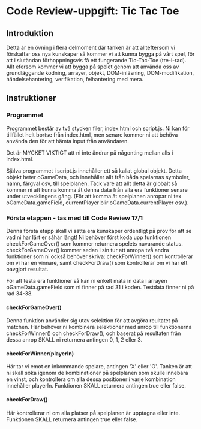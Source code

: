 # Code Review-uppgift: Tic Tac Toe

## Introduktion

Detta är en övning i flera delmoment där tanken är att allteftersom vi förskaffar oss nya kunskaper så kommer vi att kunna bygga på vårt spel, för att i slutändan förhoppningsvis få ett fungerande Tic-Tac-Toe (tre-i-rad).
Allt efersom kommer vi att bygga på spelet genom att använda oss av grundläggande kodning, arrayer, objekt, DOM-inläsning, DOM-modifikation, händelsehantering, verifikation, felhantering med mera.

## Instruktioner

### Programmet

Programmet består av två stycken filer, index.html och script.js. Ni kan för tillfället helt bortse från index.html, men senare kommer ni att behöva använda den för att hämta input från användaren.

Det är MYCKET VIKTIGT att ni inte ändrar på någonting mellan alls i index.html.

Själva programmet i script.js innehåller ett så kallat global objekt. Detta objekt heter oGameData, och innehåller allt från båda spelarnas symboler, namn, färgval osv, till spelplanen. Tack vare att allt detta är globalt så kommer ni att kunna komma åt denna data från alla era funktioner senare under utvecklingens gång. (För att komma åt spelplanen anropar ni tex oGameData.gameField, currentPlayer blir oGameData.currentPlayer osv.).

### Första etappen - tas med till Code Review 17/1

Denna första etapp skall vi sätta era kunskaper ordentligt på prov för att se vad ni har lärt er såhär långt! Ni behöver först koda upp funktionen checkForGameOver() som kommer returnera spelets nuvarande status. checkForGameOver() kommer sedan i sin tur att anropa två andra funktioner som ni också behöver skriva: checkForWinner() som kontrollerar om vi har en vinnare, samt checkForDraw() som kontrollerar om vi har ett oavgjort resultat.

För att testa era funktioner så kan ni enkelt mata in data i arrayen oGameData.gameField som ni finner på rad 31 i koden. Testdata finner ni på rad 34-38.

#### checkForGameOver()

Denna funktion använder sig utav selektion för att avgöra reultatet på matchen. Här behöver ni kombinera selektioner med anrop till funktionerna checkForWinner() och checkForDraw(), och baserat på resultaten från dessa anrop SKALL ni returnera antingen 0, 1, 2 eller 3.

#### checkForWinner(playerIn)

Här tar vi emot en inkommande spelare, antingen 'X' eller 'O'. Tanken är att ni skall söka igenom de kombinationer på spelplanen som skulle innebära en vinst, och kontrollera om alla dessa positioner i varje kombination innehåller playerIn.
Funktionen SKALL returnera antingen true eller false.

#### checkForDraw()

Här kontrollerar ni om alla platser på spelplanen är upptagna eller inte.
Funktionen SKALL returnera antingen true eller false.
